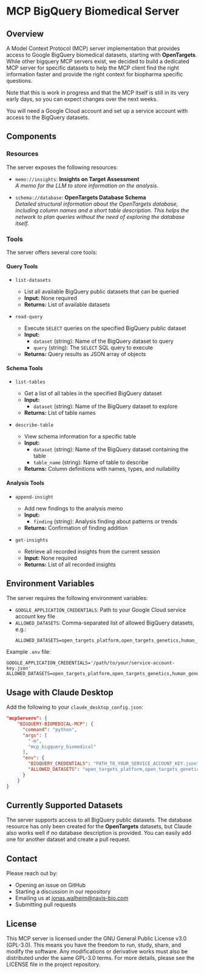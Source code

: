 # MCP BigQuery Biomedical Server

## Overview

A Model Context Protocol (MCP) server implementation that provides access to Google BigQuery biomedical datasets, starting with **OpenTargets**. While other bigquery MCP servers exist, we decided to build a dedicated MCP server for specific datasets to help the MCP client find the right information faster and provide the right context for biopharma specific questions. 

Note that this is work in progress and that the MCP itself is still in its very early days, so you can expect changes over the next weeks. 

You will need a Google Cloud account and set up a service account with access to the BigQuery datasets. 

## Components

### Resources

The server exposes the following resources:

- `memo://insights`: **Insights on Target Assessment**  
  *A memo for the LLM to store information on the analysis.*

- `schema://database`: **OpenTargets Database Schema**  
  *Detailed structural information about the OpenTargets database, including column names and a short table description. This helps the network to plan queries without the need of exploring the database itself.*

### Tools

The server offers several core tools:

#### Query Tools

- `list-datasets`
  - List all available BigQuery public datasets that can be queried
  - **Input:** None required
  - **Returns:** List of available datasets

- `read-query`
  - Execute `SELECT` queries on the specified BigQuery public dataset
  - **Input:**
    - `dataset` (string): Name of the BigQuery dataset to query
    - `query` (string): The `SELECT` SQL query to execute
  - **Returns:** Query results as JSON array of objects

#### Schema Tools

- `list-tables`
  - Get a list of all tables in the specified BigQuery dataset
  - **Input:**
    - `dataset` (string): Name of the BigQuery dataset to explore
  - **Returns:** List of table names

- `describe-table`
  - View schema information for a specific table
  - **Input:**
    - `dataset` (string): Name of the BigQuery dataset containing the table
    - `table_name` (string): Name of table to describe
  - **Returns:** Column definitions with names, types, and nullability

#### Analysis Tools

- `append-insight`
  - Add new findings to the analysis memo
  - **Input:**
    - `finding` (string): Analysis finding about patterns or trends
  - **Returns:** Confirmation of finding addition

- `get-insights`
  - Retrieve all recorded insights from the current session
  - **Input:** None required
  - **Returns:** List of all recorded insights

## Environment Variables

The server requires the following environment variables:

- `GOOGLE_APPLICATION_CREDENTIALS`: Path to your Google Cloud service account key file
- `ALLOWED_DATASETS`: Comma-separated list of allowed BigQuery datasets, e.g.:
  ```
  ALLOWED_DATASETS=open_targets_platform,open_targets_genetics,human_genome_variants,gnomad
  ```

Example `.env` file:
```env
GOOGLE_APPLICATION_CREDENTIALS='/path/to/your/service-account-key.json'
ALLOWED_DATASETS=open_targets_platform,open_targets_genetics,human_genome_variants,gnomad
```

## Usage with Claude Desktop

Add the following to your `claude_desktop_config.json`:

```json:claude_desktop_config.json
"mcpServers": {
    "BIGQUERY-BIOMEDICAL-MCP": {
      "command": "python",
      "args": [
        "-m",
        "mcp_bigquery_biomedical"
      ],
      "env": {
        "BIGQUERY_CREDENTIALS": "PATH_TO_YOUR_SERVICE_ACCOUNT_KEY.json",
        "ALLOWED_DATASETS": "open_targets_platform,open_targets_genetics,human_genome_variants,gnomad" # or whatever you want to allow
      }
    }
}
```

## Currently Supported Datasets

The server supports access to all BigQuery public datasets. The database resource has only been created for the **OpenTargets** datasets, but Claude also works well if no database description is provided. You can easily add one for another dataset and create a pull request.

## Contact


Please reach out by:

- Opening an issue on GitHub
- Starting a discussion in our repository
- Emailing us at [jonas.walheim@navis-bio.com](mailto:jonas.walheim@navis-bio.com)
- Submitting pull requests


## License

This MCP server is licensed under the GNU General Public License v3.0 (GPL-3.0). This means you have the freedom to run, study, share, and modify the software. Any modifications or derivative works must also be distributed under the same GPL-3.0 terms. For more details, please see the LICENSE file in the project repository.
